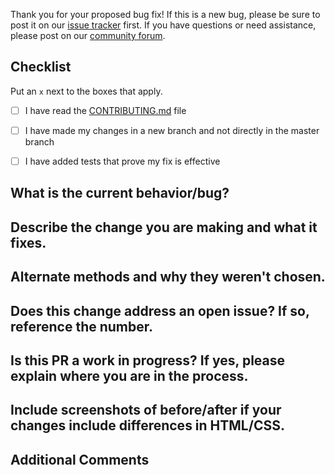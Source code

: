 Thank you for your proposed bug fix! If this is a new bug, please be sure to post it on our [issue tracker](https://github.com/thegetty/quire/issues/new?assignees=erin-cecele%2Cgeealbers&labels=bug&template=bug_report.yaml_) first.  If you have questions or need assistance, please post on our [community forum](https://github.com/thegetty/quire/discussions). 

## Checklist 

Put an `x` next to the boxes that apply.

- [ ] I have read the [CONTRIBUTING.md](https://github.com/thegetty/quire/blob/main/CONTRIBUTING.md) file

- [ ] I have made my changes in a new branch and not directly in the master branch

- [ ] I have added tests that prove my fix is effective

## What is the current behavior/bug?


## Describe the change you are making and what it fixes. 


## Alternate methods and why they weren't chosen.


## Does this change address an open issue? If so, reference the number. 


## Is this PR a work in progress? If yes, please explain where you are in the process. 


## Include screenshots of before/after if your changes include differences in HTML/CSS.


## Additional Comments



